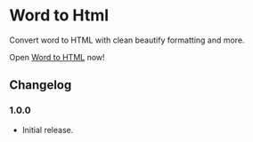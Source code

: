 # Word to Html
Convert word to HTML with clean beautify formatting and more.

Open [Word to HTML](https://ryanbriscall.github.io/WordToHtml) now!

## Changelog

### 1.0.0

 - Initial release.
